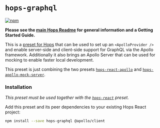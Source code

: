 # `hops-graphql`

[![npm](https://img.shields.io/npm/v/hops-graphql.svg)](https://www.npmjs.com/package/hops-graphql)

**Please see the [main Hops Readme](https://github.com/xing/hops#docs) for general information and a Getting Started Guide.**

This is a [preset for Hops](../../DOCUMENTATION.md#presets) that can be used to set up an `<ApolloProvider />` and enable server-side and client-side support for GraphQL via the Apollo framework. Additionally it also brings an Apollo Server that can be used for mocking to enable faster local development.

This preset is just combining the two presets [`hops-react-apollo`](../react-apollo/README.md#presets) and [`hops-apollo-mock-server`](../apollo-mock-server/README.md#presets).

### Installation

_This preset must be used together with the [`hops-react`](../react/README.md#presets) preset._

Add this preset and its peer dependencies to your existing Hops React project:

```bash
npm install --save hops-graphql @apollo/client
```
